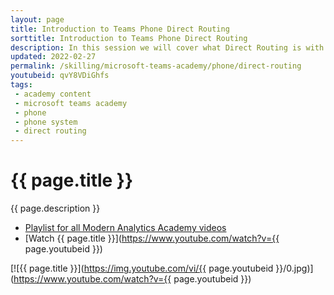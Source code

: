 ```yaml
---
layout: page
title: Introduction to Teams Phone Direct Routing
sorttitle: Introduction to Teams Phone Direct Routing
description: In this session we will cover what Direct Routing is with Teams Phone, and how it fits into the overall Teams Phone picture, as well as planning, routing, optimizing media, and emergency calling.    
updated: 2022-02-27
permalink: /skilling/microsoft-teams-academy/phone/direct-routing
youtubeid: qvY8VDiGhfs
tags: 
 - academy content
 - microsoft teams academy
 - phone
 - phone system
 - direct routing
---
```


# {{ page.title }}

{{ page.description }}

* [Playlist for all Modern Analytics Academy videos](https://www.youtube.com/playlist?list=PL8_VXqhvJI9DtxeuFmmQ0V6Z_zL0MXnnI)
* [Watch {{ page.title }}](https://www.youtube.com/watch?v={{ page.youtubeid }})

[![{{ page.title }}](https://img.youtube.com/vi/{{ page.youtubeid }}/0.jpg)](https://www.youtube.com/watch?v={{ page.youtubeid }})